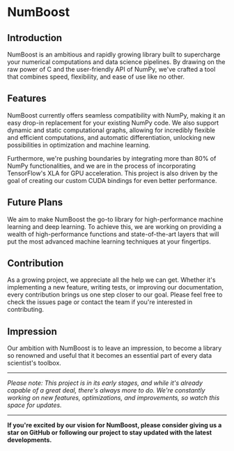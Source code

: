 # **NumBoost**

## **Introduction**
NumBoost is an ambitious and rapidly growing library built to supercharge your numerical computations and data science pipelines. By drawing on the raw power of C and the user-friendly API of NumPy, we've crafted a tool that combines speed, flexibility, and ease of use like no other.

## **Features**
NumBoost currently offers seamless compatibility with NumPy, making it an easy drop-in replacement for your existing NumPy code. We also support dynamic and static computational graphs, allowing for incredibly flexible and efficient computations, and automatic differentiation, unlocking new possibilities in optimization and machine learning.

Furthermore, we're pushing boundaries by integrating more than 80% of NumPy functionalities, and we are in the process of incorporating TensorFlow's XLA for GPU acceleration. This project is also driven by the goal of creating our custom CUDA bindings for even better performance.

## **Future Plans**
We aim to make NumBoost the go-to library for high-performance machine learning and deep learning. To achieve this, we are working on providing a wealth of high-performance functions and state-of-the-art layers that will put the most advanced machine learning techniques at your fingertips.

## **Contribution**
As a growing project, we appreciate all the help we can get. Whether it's implementing a new feature, writing tests, or improving our documentation, every contribution brings us one step closer to our goal. Please feel free to check the issues page or contact the team if you're interested in contributing.

## **Impression**
Our ambition with NumBoost is to leave an impression, to become a library so renowned and useful that it becomes an essential part of every data scientist's toolbox.

---

*Please note: This project is in its early stages, and while it's already capable of a great deal, there's always more to do. We're constantly working on new features, optimizations, and improvements, so watch this space for updates.*

---

**If you're excited by our vision for NumBoost, please consider giving us a star on GitHub or following our project to stay updated with the latest developments.**
